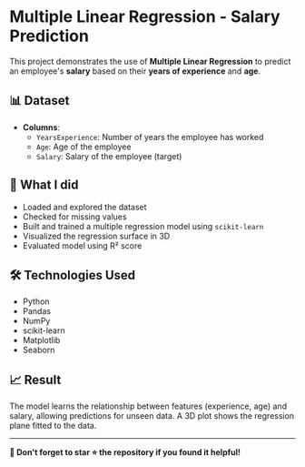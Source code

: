 # Multiple Linear Regression - Salary Prediction

This project demonstrates the use of **Multiple Linear Regression** to predict an employee's **salary** based on their **years of experience** and **age**.

## 📊 Dataset

- **Columns**:
  - `YearsExperience`: Number of years the employee has worked
  - `Age`: Age of the employee
  - `Salary`: Salary of the employee (target)

## 🚀 What I did

- Loaded and explored the dataset
- Checked for missing values
- Built and trained a multiple regression model using `scikit-learn`
- Visualized the regression surface in 3D
- Evaluated model using R² score

## 🛠 Technologies Used

- Python
- Pandas
- NumPy
- scikit-learn
- Matplotlib
- Seaborn

## 📈 Result

The model learns the relationship between features (experience, age) and salary, allowing predictions for unseen data. A 3D plot shows the regression plane fitted to the data.

---

**📌 Don't forget to star ⭐ the repository if you found it helpful!**

